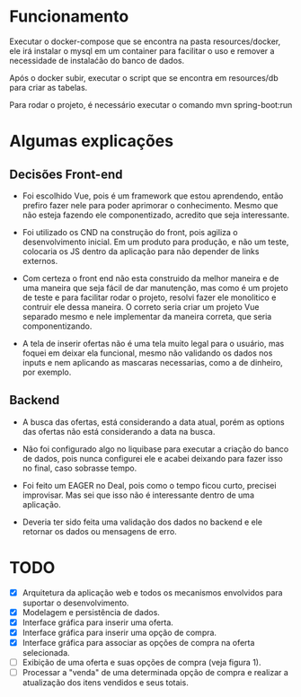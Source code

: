 # Funcionamento

Executar o docker-compose que se encontra na pasta resources/docker, ele irá instalar o mysql em um container para facilitar o uso e remover a necessidade de instalaćão do banco de dados.

Após o docker subir, executar o script que se encontra em resources/db para criar as tabelas.

Para rodar o projeto, é necessário executar o comando mvn spring-boot:run

# Algumas explicações

## Decisões Front-end

- Foi escolhido Vue, pois é um framework que estou aprendendo, então prefiro fazer nele para poder aprimorar o conhecimento. Mesmo que não esteja fazendo ele componentizado, acredito que seja interessante.

- Foi utilizado os CND na construção do front, pois agiliza o desenvolvimento inicial. Em um produto para produção, e não um teste, colocaria os JS dentro da aplicação para não depender de links externos.

- Com certeza o front end não esta construido da melhor maneira e de uma maneira que seja fácil de dar manutenção, mas como é um projeto de teste e para facilitar rodar o projeto, resolvi fazer ele monolitico e contruir ele dessa maneira. O correto seria criar um projeto Vue separado mesmo e nele implementar da maneira correta, que seria componentizando.

- A tela de inserir ofertas não é uma tela muito legal para o usuário, mas foquei em deixar ela funcional, mesmo não validando os dados nos inputs e nem aplicando as mascaras necessarias, como a de dinheiro, por exemplo.

## Backend

- A busca das ofertas, está considerando a data atual, porém as options das ofertas não está considerando a data na busca.

- Não foi configurado algo no liquibase para executar a criação do banco de dados, pois nunca configurei ele e acabei deixando para fazer isso no final, caso sobrasse tempo.

- Foi feito um EAGER no Deal, pois como o tempo ficou curto, precisei improvisar. Mas sei que isso não é interessante dentro de uma aplicação.

- Deveria ter sido feita uma validação dos dados no backend e ele retornar os dados ou mensagens de erro.

# TODO

- [X] Arquitetura da aplicação web e todos os mecanismos envolvidos para suportar o desenvolvimento.
- [X] Modelagem e persistência de dados.
- [X] Interface gráfica para inserir uma oferta.
- [x] Interface gráfica para inserir uma opção de compra.
- [x] Interface gráfica para associar as opções de compra na oferta selecionada.
- [ ] Exibição de uma oferta e suas opções de compra (veja figura 1).
- [ ] Processar a "venda" de uma determinada opção de compra e realizar a atualização dos itens vendidos e seus totais.